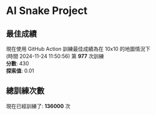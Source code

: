 
# AI Snake Project

## **最佳成績**
現在使用 GitHub Action 訓練最佳成績為在 10x10 的地圖情況下  
(時間 2024-11-24 11:50:56) 第 **977** 次訓練  
**分數**: 430  
**探索值**: 0.01

## 總訓練次數
現在已經訓練了: **136000** 次
